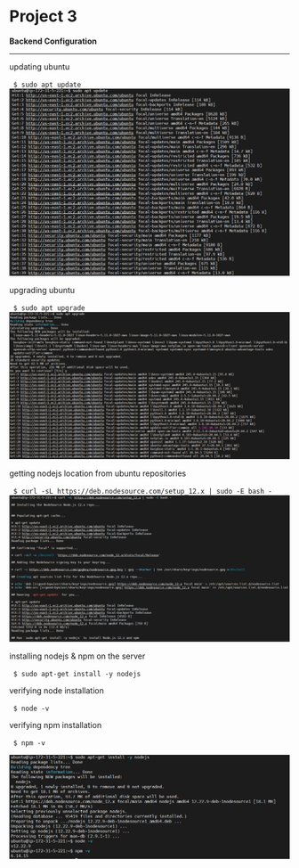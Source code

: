 # Project 3

**Backend Configuration**
___

updating ubuntu

` $ sudo apt update`
![](images/updateubuntu1.png)

upgrading ubuntu

` $ sudo apt upgrade`
![](images/ubuntuupgrade2.png)

getting nodejs location from ubuntu repositories

` $ curl -sL https://deb.nodesource.com/setup_12.x | sudo -E bash -`
![](images/nodejslocation3.png)

installing nodejs & npm on the server

` $ sudo apt-get install -y nodejs`

verifying node installation

` $ node -v`

verifying npm installation

` $ npm -v`

![](images/installnverify4.png)